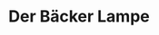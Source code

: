 ---
title: "Der Bäcker Lampe"
url: /rossleben-wiehe/der-baecker-lampe-gewerbering/
shop: Bäckerei
---